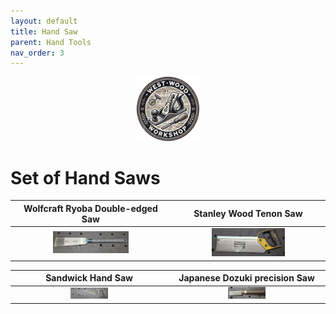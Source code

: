 ```yaml
---
layout: default
title: Hand Saw
parent: Hand Tools
nav_order: 3
---
```


<p align="center"> <img src="../media/www_logo.png" width="20%" height="20%"/> </p>

# Set of Hand Saws


|                                                                    Wolfcraft Ryoba Double-edged Saw                                                                    |                                                        Stanley Wood Tenon Saw                                                        |
|:----------------------------------------------------------------------------------------------------------------------------------------------------------------------:|:------------------------------------------------------------------------------------------------------------------------------------:|
| [<img alt="image" height="50%" src="/media/Wolfcraft_Ryoba_Double-edged_Saw.jpg" width="50%"/>](https://garlatti.github.io/media/Wolfcraft_Ryoba_Double-edged_Saw.jpg) | [<img alt="image" height="50%" src="/media/Stanley_Wood_Tenon_Saw.jpg" width="50%"/>](https://garlatti.github.io/media/Stanley_Wood_Tenon_Saw.jpg) |


|                                                            Sandwick Hand Saw                                                             |                         Japanese Dozuki precision Saw                          |
|:----------------------------------------------------------------------------------------------------------------------------------------:|:------------------------------------------------------------------------------:|
| [<img alt="image" height="25%" src="/media/Sandwick_Hand_Saw.jpg" width="25%"/>](https://garlatti.github.io/media/Sandwick_Hand_Saw.jpg) |      [<img alt="image" height="25%" src="/media/Japanese_Dozuki_Precision_Saw.jpg" width="25%"/>](https://garlatti.github.io/media/Japanese_Dozuki_Precision_Saw.jpg)                                                                           | 